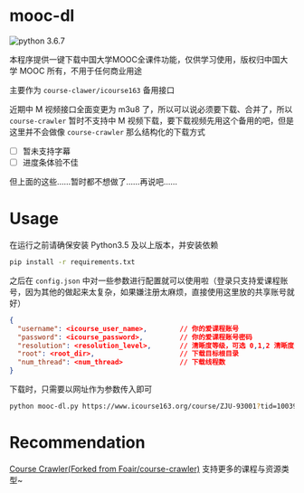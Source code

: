 # mooc-dl

![python 3.6.7](https://img.shields.io/badge/python-3.6.7-green?style=flat-square&logo=python)

本程序提供一键下载中国大学MOOC全课件功能，仅供学习使用，版权归中国大学 MOOC 所有，不用于任何商业用途

主要作为 `course-clawer/icourse163` 备用接口

近期中 M 视频接口全面变更为 m3u8 了，所以可以说必须要下载、合并了，所以 `course-crawler` 暂时不支持中 M 视频下载，要下载视频先用这个备用的吧，但是这里并不会做像 `course-crawler` 那么结构化的下载方式

- [ ] 暂未支持字幕
- [ ] 进度条体验不佳

但上面的这些……暂时都不想做了……再说吧……

# Usage

在运行之前请确保安装 Python3.5 及以上版本，并安装依赖

``` bash
pip install -r requirements.txt
```

之后在 `config.json` 中对一些参数进行配置就可以使用啦（登录只支持爱课程账号，因为其他的做起来太复杂，如果嫌注册太麻烦，直接使用这里放的共享账号就好）

``` json
{
  "username": <icourse_user_name>,        // 你的爱课程账号
  "password": <icourse_password>,         // 你的爱课程账号密码
  "resolution": <resolution_level>,       // 清晰度等级，可选 0,1,2 清晰度递减
  "root": <root_dir>,                     // 下载目标根目录
  "num_thread": <num_thread>              // 下载线程数
}
```

下载时，只需要以网址作为参数传入即可

``` bash
python mooc-dl.py https://www.icourse163.org/course/ZJU-93001?tid=1003997005
```

# Recommendation

[Course Crawler(Forked from Foair/course-crawler)](https://github.com/SigureMo/course-crawler) 支持更多的课程与资源类型~
